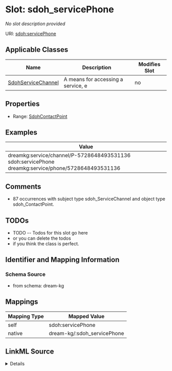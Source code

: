 

# Slot: sdoh_servicePhone


_No slot description provided_





URI: [sdoh:servicePhone](http://schema.org/servicePhone)



<!-- no inheritance hierarchy -->





## Applicable Classes

| Name | Description | Modifies Slot |
| --- | --- | --- |
| [SdohServiceChannel](../classes/SdohServiceChannel.md) | A means for accessing a service, e |  no  |







## Properties

* Range: [SdohContactPoint](../classes/SdohContactPoint.md)






## Examples

| Value |
| --- |
| dreamkg:service/channel/P-5728648493531136 sdoh:servicePhone dreamkg:service/phone/5728648493531136 |

## Comments

* 87 occurrences with subject type sdoh_ServiceChannel and object type sdoh_ContactPoint.

## TODOs

* TODO -- Todos for this slot go here
* or you can delete the todos
* if you think the class is perfect.

## Identifier and Mapping Information







### Schema Source


* from schema: dream-kg




## Mappings

| Mapping Type | Mapped Value |
| ---  | ---  |
| self | sdoh:servicePhone |
| native | dream-kg/:sdoh_servicePhone |




## LinkML Source

<details>
```yaml
name: sdoh_servicePhone
description: No slot description provided
todos:
- TODO -- Todos for this slot go here
- or you can delete the todos
- if you think the class is perfect.
comments:
- 87 occurrences with subject type sdoh_ServiceChannel and object type sdoh_ContactPoint.
examples:
- value: dreamkg:service/channel/P-5728648493531136 sdoh:servicePhone dreamkg:service/phone/5728648493531136
from_schema: dream-kg
rank: 1000
slot_uri: sdoh:servicePhone
alias: sdoh_servicePhone
domain_of:
- sdoh_ServiceChannel
range: sdoh_ContactPoint

```
</details>